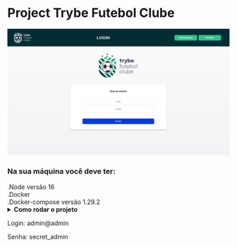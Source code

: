 # Project Trybe Futebol Clube

<img src="/imgs/Tela_Login.png">
<h3>Na sua máquina você deve ter:<br></h3>
    .Node versão 16<br>
    .Docker<br>
    .Docker-compose versão 1.29.2<br>
    
  
<details>
    <summary><strong>Como rodar o projeto</strong></sumary><br>
</details>
    


<p>Login: admin@admin </p>
<p>Senha: secret_admin </p>
